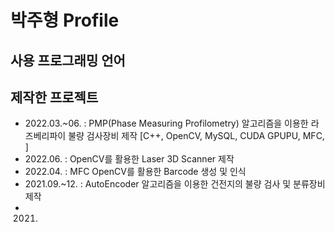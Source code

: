 # 박주형 Profile

## 사용 프로그래밍 언어

## 제작한 프로젝트
- 2022.03.~06. : PMP(Phase Measuring Profilometry) 알고리즘을 이용한 라즈베리파이 불량 검사장비 제작 [C++, OpenCV, MySQL, CUDA GPUPU, MFC, ]
- 2022.06. : OpenCV를 활용한 Laser 3D Scanner 제작
- 2022.04. : MFC OpenCV를 활용한 Barcode 생성 및 인식
- 2021.09.~12. : AutoEncoder 알고리즘을 이용한 건전지의 불량 검사 및 분류장비 제작
- 2021.
